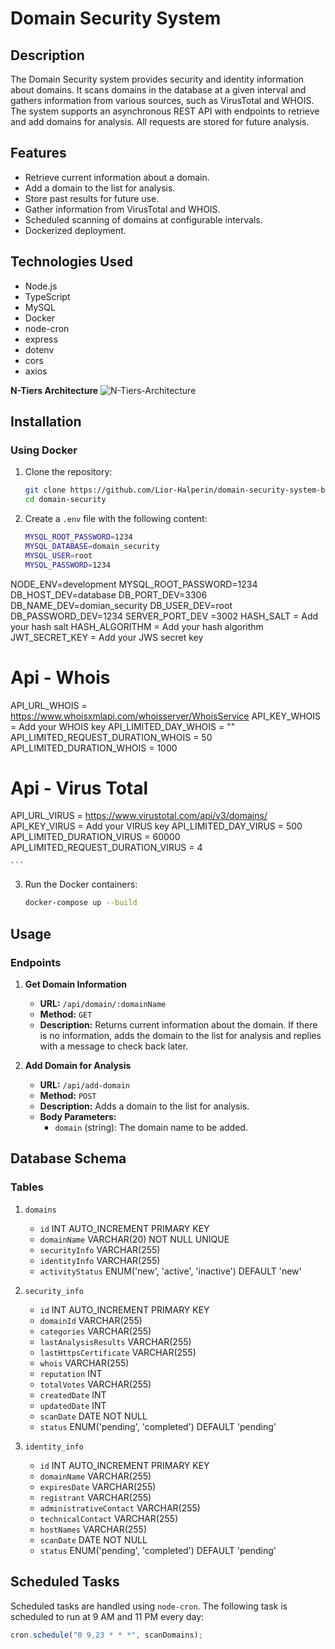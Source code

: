 # Domain Security System

## Description

The Domain Security system provides security and identity information about domains. It scans domains in the database at a given interval and gathers information from various sources, such as VirusTotal and WHOIS. The system supports an asynchronous REST API with endpoints to retrieve and add domains for analysis. All requests are stored for future analysis.

## Features

- Retrieve current information about a domain.
- Add a domain to the list for analysis.
- Store past results for future use.
- Gather information from VirusTotal and WHOIS.
- Scheduled scanning of domains at configurable intervals.
- Dockerized deployment.

## Technologies Used

- Node.js
- TypeScript
- MySQL
- Docker
- node-cron
- express
- dotenv
- cors
- axios

**N-Tiers Architecture** 
![N-Tiers-Architecture](/1-assets/n-triers-architecture.png)

## Installation

### Using Docker

1. Clone the repository:

    ```sh
    git clone https://github.com/Lior-Halperin/domain-security-system-backend.git
    cd domain-security
    ```

2. Create a `.env` file with the following content:

    ```sh
    MYSQL_ROOT_PASSWORD=1234
    MYSQL_DATABASE=domain_security
    MYSQL_USER=root
    MYSQL_PASSWORD=1234

NODE_ENV=development
MYSQL_ROOT_PASSWORD=1234
DB_HOST_DEV=database
DB_PORT_DEV=3306
DB_NAME_DEV=domian_security
DB_USER_DEV=root
DB_PASSWORD_DEV=1234
SERVER_PORT_DEV =3002
HASH_SALT = Add your hash salt
HASH_ALGORITHM = Add your hash algorithm 
JWT_SECRET_KEY = Add your JWS secret key

# Api - Whois
API_URL_WHOIS = https://www.whoisxmlapi.com/whoisserver/WhoisService
API_KEY_WHOIS = Add your WHOIS key
API_LIMITED_DAY_WHOIS = ""
API_LIMITED_REQUEST_DURATION_WHOIS = 50
API_LIMITED_DURATION_WHOIS = 1000

# Api - Virus Total
API_URL_VIRUS = https://www.virustotal.com/api/v3/domains/
API_KEY_VIRUS = Add your VIRUS key
API_LIMITED_DAY_VIRUS = 500
API_LIMITED_DURATION_VIRUS = 60000
API_LIMITED_REQUEST_DURATION_VIRUS = 4

    ```

3. Run the Docker containers:

    ```sh
    docker-compose up --build
    ```

## Usage

### Endpoints

1. **Get Domain Information**

    - **URL:** `/api/domain/:domainName`
    - **Method:** `GET`
    - **Description:** Returns current information about the domain. If there is no information, adds the domain to the list for analysis and replies with a message to check back later.

2. **Add Domain for Analysis**

    - **URL:** `/api/add-domain`
    - **Method:** `POST`
    - **Description:** Adds a domain to the list for analysis.
    - **Body Parameters:**
        - `domain` (string): The domain name to be added.

## Database Schema

### Tables

1. `domains`
    - `id` INT AUTO_INCREMENT PRIMARY KEY
    - `domainName` VARCHAR(20) NOT NULL UNIQUE
    - `securityInfo` VARCHAR(255)
    - `identityInfo` VARCHAR(255)
    - `activityStatus` ENUM('new', 'active', 'inactive') DEFAULT 'new'

2. `security_info`
    - `id` INT AUTO_INCREMENT PRIMARY KEY
    - `domainId` VARCHAR(255)
    - `categories` VARCHAR(255)
    - `lastAnalysisResults` VARCHAR(255)
    - `lastHttpsCertificate` VARCHAR(255)
    - `whois` VARCHAR(255)
    - `reputation` INT
    - `totalVotes` VARCHAR(255)
    - `createdDate` INT
    - `updatedDate` INT
    - `scanDate` DATE NOT NULL
    - `status` ENUM('pending', 'completed') DEFAULT 'pending'

3. `identity_info`
    - `id` INT AUTO_INCREMENT PRIMARY KEY
    - `domainName` VARCHAR(255)
    - `expiresDate` VARCHAR(255)
    - `registrant` VARCHAR(255)
    - `administrativeContact` VARCHAR(255)
    - `technicalContact` VARCHAR(255)
    - `hostNames` VARCHAR(255)
    - `scanDate` DATE NOT NULL
    - `status` ENUM('pending', 'completed') DEFAULT 'pending'

## Scheduled Tasks

Scheduled tasks are handled using `node-cron`. The following task is scheduled to run at 9 AM and 11 PM every day:

```js
cron.schedule("0 9,23 * * *", scanDomains);
